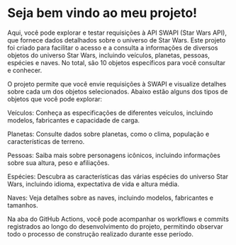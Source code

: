 # Seja bem vindo ao meu projeto!

Aqui, você pode explorar e testar requisições à API SWAPI (Star Wars API), que fornece dados detalhados sobre o universo de Star Wars. Este projeto foi criado para facilitar o acesso e a consulta a informações de diversos objetos do universo Star Wars, incluindo veículos, planetas, pessoas, espécies e naves. No total, são 10 objetos específicos para você consultar e conhecer.

O projeto permite que você envie requisições à SWAPI e visualize detalhes sobre cada um dos objetos selecionados. Abaixo estão alguns dos tipos de objetos que você pode explorar:

Veículos: Conheça as especificações de diferentes veículos, incluindo modelos, fabricantes e capacidade de carga.

Planetas: Consulte dados sobre planetas, como o clima, população e características de terreno.

Pessoas: Saiba mais sobre personagens icônicos, incluindo informações sobre sua altura, peso e afiliações.

Espécies: Descubra as características das várias espécies do universo Star Wars, incluindo idioma, expectativa de vida e altura média.

Naves: Veja detalhes sobre as naves, incluindo modelos, fabricantes e tamanhos.



Na aba do GitHub Actions, você pode acompanhar os workflows e commits registrados ao longo do desenvolvimento do projeto, permitindo observar todo o processo de construção realizado durante esse período.

